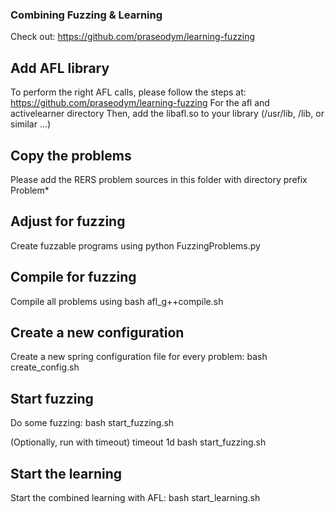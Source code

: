 ### Combining Fuzzing & Learning
Check out:
https://github.com/praseodym/learning-fuzzing

## Add AFL library
To perform the right AFL calls, please follow the steps at:
https://github.com/praseodym/learning-fuzzing
For the afl and activelearner directory
Then, add the libafl.so to your library (/usr/lib, /lib, or similar ...)

## Copy the problems
Please add the RERS problem sources in this folder with directory prefix Problem*

## Adjust for fuzzing
Create fuzzable programs using 
python FuzzingProblems.py

## Compile for fuzzing
Compile all problems using 
bash afl_g++compile.sh

## Create a new configuration
Create a new spring configuration file for every problem:
bash create_config.sh

## Start fuzzing
Do some fuzzing:
bash start_fuzzing.sh

(Optionally, run with timeout)
timeout 1d bash start_fuzzing.sh

## Start the learning
Start the combined learning with AFL:
bash start_learning.sh

